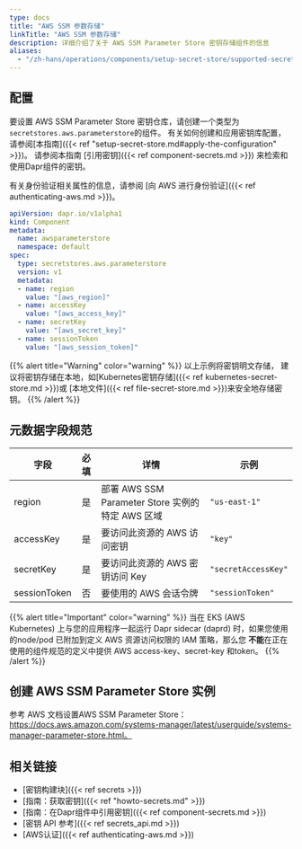 ```yaml
---
type: docs
title: "AWS SSM 参数存储"
linkTitle: "AWS SSM 参数存储"
description: 详细介绍了关于 AWS SSM Parameter Store 密钥存储组件的信息
aliases:
  - "/zh-hans/operations/components/setup-secret-store/supported-secret-stores/aws-parameter-store/"
---
```


## 配置

要设置 AWS SSM Parameter Store 密钥仓库，请创建一个类型为`secretstores.aws.parameterstore`的组件。 有关如何创建和应用密钥库配置，请参阅[本指南]({{< ref "setup-secret-store.md#apply-the-configuration" >}})。 请参阅本指南 [引用密钥]({{< ref component-secrets.md >}}) 来检索和使用Dapr组件的密钥。

有关身份验证相关属性的信息，请参阅 [向 AWS 进行身份验证]({{< ref authenticating-aws.md >}})。

```yaml
apiVersion: dapr.io/v1alpha1
kind: Component
metadata:
  name: awsparameterstore
  namespace: default
spec:
  type: secretstores.aws.parameterstore
  version: v1
  metadata:
  - name: region
    value: "[aws_region]"
  - name: accessKey
    value: "[aws_access_key]"
  - name: secretKey
    value: "[aws_secret_key]"
  - name: sessionToken
    value: "[aws_session_token]"
```
{{% alert title="Warning" color="warning" %}}
以上示例将密钥明文存储， 建议将密钥存储在本地，如[Kubernetes密钥存储]({{< ref kubernetes-secret-store.md >}})或 [本地文件]({{< ref file-secret-store.md >}})来安全地存储密钥。
{{% /alert %}}

## 元数据字段规范

| 字段           | 必填 | 详情                                      | 示例                  |
| ------------ |:--:| --------------------------------------- | ------------------- |
| region       | 是  | 部署 AWS SSM Parameter Store 实例的特定 AWS 区域 | `"us-east-1"`       |
| accessKey    | 是  | 要访问此资源的 AWS 访问密钥                        | `"key"`             |
| secretKey    | 是  | 要访问此资源的 AWS 密钥访问 Key                    | `"secretAccessKey"` |
| sessionToken | 否  | 要使用的 AWS 会话令牌                           | `"sessionToken"`    |

{{% alert title="Important" color="warning" %}}
当在 EKS (AWS Kubernetes) 上与您的应用程序一起运行 Dapr sidecar (daprd) 时，如果您使用的node/pod 已附加到定义 AWS 资源访问权限的 IAM 策略，那么您 **不能**在正在使用的组件规范的定义中提供 AWS access-key、secret-key 和token。
{{% /alert %}}

## 创建 AWS SSM Parameter Store 实例

参考 AWS 文档设置AWS SSM Parameter Store：https://docs.aws.amazon.com/systems-manager/latest/userguide/systems-manager-parameter-store.html。

## 相关链接
- [密钥构建块]({{< ref secrets >}})
- [指南：获取密钥]({{< ref "howto-secrets.md" >}})
- [指南：在Dapr组件中引用密钥]({{< ref component-secrets.md >}})
- [密钥 API 参考]({{< ref secrets_api.md >}})
- [AWS认证]({{< ref authenticating-aws.md >}})
